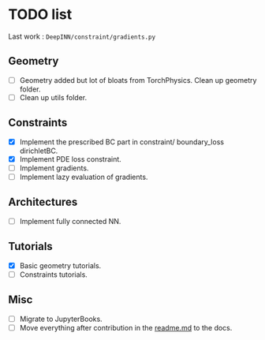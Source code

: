 # TODO list

Last work : `DeepINN/constraint/gradients.py`
## Geometry
- [ ] Geometry added but lot of bloats from TorchPhysics. Clean up geometry folder.
- [ ]  Clean up utils folder.

## Constraints
- [X]  Implement the prescribed BC part in constraint/ boundary_loss dirichletBC.
- [X] Implement PDE loss constraint.
- [ ] Implement gradients.
- [ ] Implement lazy evaluation of gradients.

## Architectures
- [ ]  Implement fully connected NN.

## Tutorials
- [x] Basic geometry tutorials.
- [ ] Constraints tutorials.

## Misc
- [ ] Migrate to JupyterBooks. 
- [ ] Move everything after contribution in the [readme.md](readme.md) to the docs.